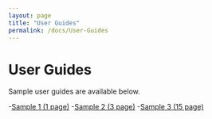 ```yaml
---
layout: page
title: "User Guides"
permalink: /docs/User-Guides
---
```


# User Guides

Sample user guides are available below.

-[Sample 1 (1 page)](/docs/user-guides/Sample%201.md)
-[Sample 2 (3 page)](/docs/user-guides/Sample%202.md)
-[Sample 3 (15 page)](/docs/user-guides/Sample%203.md)